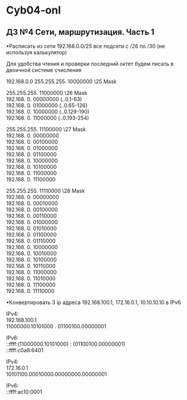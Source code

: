 
# Cyb04-onl

## ДЗ №4 Сети, маршрутизация. Часть 1

•Расписать из сети 192.168.0.0/25 все подсети с /26 по /30 (не используя калькулятор)

Для удобства чтения и проверки последний октет будем писать в двоичной системе счисления

192.168.0.0
255.255.255. 10000000  \25 Mask  

255.255.255. 11000000  \26  Mask  
192.168.  0. 00000000  (..0.1-63)  
192.168.  0. 01000000  (..0.65-126)  
192.168.  0. 10000000  (..0.129-190)  
192.168.  0. 11000000  (..0.193-254)  

255.255.255. 11100000  \27 Mask  
192.168.  0. 00000000  
192.168.  0. 00100000  
192.168.  0. 01000000  
192.168.  0. 01100000  
192.168.  0. 10000000  
192.168.  0. 10100000  
192.168.  0. 11000000  
192.168.  0. 11100000  
  
255.255.255. 11110000  \28 Mask  
192.168.  0. 00000000  
192.168.  0. 00010000  
192.168.  0. 00100000  
192.168.  0. 00110000  
192.168.  0. 01000000  
192.168.  0. 01010000  
192.168.  0. 01100000  
192.168.  0. 01110000  
192.168.  0. 10000000  
192.168.  0. 10010000  
192.168.  0. 10100000  
192.168.  0. 10110000  
192.168.  0. 11000000  
192.168.  0. 11010000  
192.168.  0. 11100000  
192.168.  0. 11110000  
  
•Kонвертировать 3 ip адреса 192.168.100.1, 172.16.0.1, 10.10.10.10 в IPv6  

IPv4:  
192.168.100.1  
11000000.10101000 . 01100100.00000001  

IPv6:  
::ffff:(11000000.10101000) : (01100100.00000001)  
::ffff:c0a8:6401  

IPv4:  
172.16.0.1  
10101100.00010000.00000000.00000001  
  
IPv6:  
::ffff:ac10:0001  
